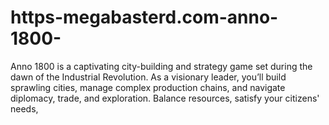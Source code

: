 # https-megabasterd.com-anno-1800-
Anno 1800 is a captivating city-building and strategy game set during the dawn of the Industrial Revolution. As a visionary leader, you’ll build sprawling cities, manage complex production chains, and navigate diplomacy, trade, and exploration. Balance resources, satisfy your citizens' needs, 
